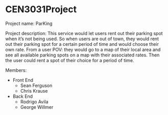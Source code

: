# CEN3031Project

Project name: ParKing

Project description: This service would let users rent out their parking spot when it’s not being used. So when users are out of town, they would rent out their parking spot for a certain period of time and would choose their own rate. From a user POV: they would go to a map of their local area and see all available parking spots on a map with their associated rates. Then the user could rent a spot of their choice for a period of time.

Members:
- Front End
  - Sean Ferguson
  - Chris Krause
- Back End
  - Rodrigo Avila
  - George Willmer
